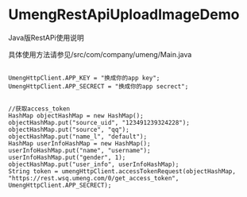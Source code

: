 # UmengRestApiUploadImageDemo
Java版RestAPi使用说明

具体使用方法请参见/src/com/company/umeng/Main.java

<pre><code>
UmengHttpClient.APP_KEY = "换成你的app key";
UmengHttpClient.APP_SECRECT = "换成你的app secrect";
</code></pre>

<pre><code>
//获取access_token
HashMap<String, Object> objectHashMap = new HashMap<String, Object>();
objectHashMap.put("source_uid", "123491239324228");
objectHashMap.put("source", "qq");
objectHashMap.put("name_l", "default");
HashMap<String, Object> userInfoHashMap = new HashMap<String, Object>();
userInfoHashMap.put("name", "username");
userInfoHashMap.put("gender", 1);
objectHashMap.put("user_info", userInfoHashMap);
String token = umengHttpClient.accessTokenRequest(objectHashMap, "https://rest.wsq.umeng.com/0/get_access_token", UmengHttpClient.APP_SECRECT);
</code></pre>
